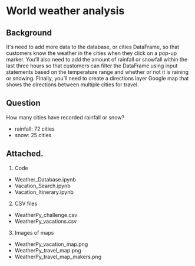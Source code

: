 # World weather analysis

## Background

It's need to add more data to the database, or cities DataFrame, so that customers know the weather in the cities when they click on a pop-up marker. You’ll also need to add the amount of rainfall or snowfall within the last three hours so that customers can filter the DataFrame using input statements based on the temperature range and whether or not it is raining or snowing. Finally, you’ll need to create a directions layer Google map that shows the directions between multiple cities for travel.

## Question

How many cities have recorded rainfall or snow?
* rainfall: 72 cities
* snow: 25 cities

## Attached.
1. Code
  * Weather_Database.ipynb
  * Vacation_Search.ipynb
  * Vacation_Itinerary.ipynb
 
2. CSV files
  * WeatherPy_challenge.csv
  * WeatherPy_vacations.csv
  
3. Images of maps
  * WeatherPy_vacation_map.png
  * WeatherPy_travel_map.png
  * WeatherPy_travel_map_makers.png

